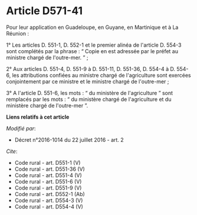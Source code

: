 # Article D571-41

Pour leur application en Guadeloupe, en Guyane, en Martinique et à La Réunion : 

1° Les articles D. 551-1, D. 552-1 et le premier alinéa de l'article D. 554-3 sont complétés par la phrase : “ Copie en est
adressée par le préfet au ministre chargé de l'outre-mer. ” ; 

2° Aux articles D. 551-4, D. 551-9 à D. 551-11, D. 551-36, D. 554-4 à D. 554-6, les attributions confiées au ministre chargé
de l'agriculture sont exercées conjointement par ce ministre et le ministre chargé de l'outre-mer ; 

3° A l'article D. 551-6, les mots : “ du ministère de l'agriculture ” sont remplacés par les mots : “ du ministère chargé de
l'agriculture et du ministère chargé de l'outre-mer ”.

**Liens relatifs à cet article**

_Modifié par_:

  - Décret n°2016-1014 du 22 juillet 2016 - art. 2

_Cite_:

  - Code rural - art. D551-1 (V)
  - Code rural - art. D551-36 (V)
  - Code rural - art. D551-4 (V)
  - Code rural - art. D551-6 (V)
  - Code rural - art. D551-9 (V)
  - Code rural - art. D552-1 (Ab)
  - Code rural - art. D554-3 (V)
  - Code rural - art. D554-4 (V)

